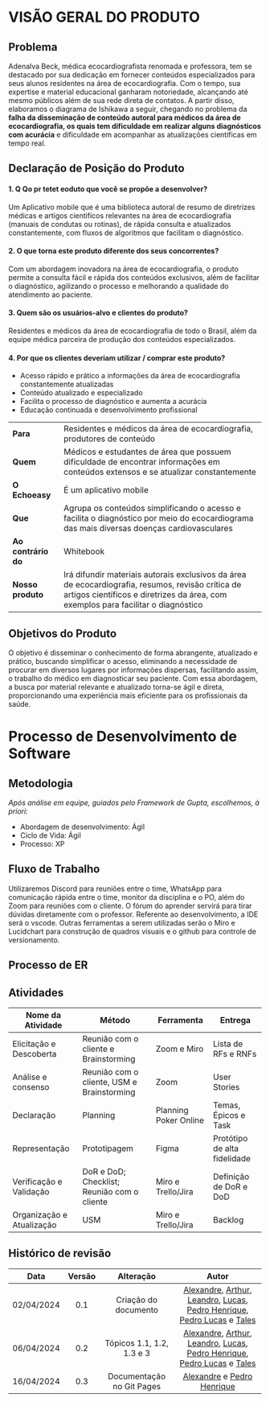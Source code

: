 # VISÃO GERAL DO PRODUTO

## Problema

Adenalva Beck, médica ecocardiografista renomada e professora, tem se destacado por sua dedicação em fornecer conteúdos especializados
para seus alunos residentes na área de ecocardiografia. Com o tempo, sua expertise e material educacional ganharam notoriedade,
alcançando até mesmo públicos além de sua rede direta de contatos. A partir disso, elaboramos o diagrama de Ishikawa a seguir,
chegando no problema da **falha da disseminação de conteúdo autoral para médicos da área de ecocardiografia,
os quais tem dificuldade em realizar alguns diagnósticos com acurácia** e dificuldade em acompanhar as atualizações
científicas em tempo real.

## Declaração de Posição do Produto

#### 1. Q Qo pr tetet eoduto que você se propõe a desenvolver?

Um Aplicativo mobile que é uma biblioteca autoral de resumo de diretrizes médicas e artigos cientificos relevantes na área de ecocardiografia (manuais de condutas ou rotinas), de rápida consulta e atualizados constantemente, com fluxos de algoritmos que facilitam o diagnóstico.

#### 2. O que torna este produto diferente dos seus concorrentes?

Com um abordagem inovadora na área de ecocardiografia, o produto permite a consulta fácil e rápida dos conteúdos exclusivos, além de facilitar o diagnóstico, agilizando o processo e melhorando a qualidade do atendimento ao paciente.

#### 3. Quem são os usuários-alvo e clientes do produto?

Residentes e médicos da área de ecocardiografia de todo o Brasil, além da equipe médica parceira de produção dos conteúdos especializados.

#### 4. Por que os clientes deveriam utilizar / comprar este produto?

- Acesso rápido e prático a informações da área de ecocardiografia constantemente atualizadas
- Conteúdo atualizado e especializado
- Facilita o processo de diagnóstico e aumenta a acurácia
- Educação continuada e desenvolvimento profissional

|                     |                                                                                                                                                                                        |
| ------------------- | -------------------------------------------------------------------------------------------------------------------------------------------------------------------------------------- |
| **Para**            | Residentes e médicos da área de ecocardiografia, produtores de conteúdo                                                                                                                |
| **Quem**            | Médicos e estudantes de área que possuem dificuldade de encontrar informações em conteúdos extensos e se atualizar constantemente                                                      |
| **O Echoeasy**      | É um aplicativo mobile                                                                                                                                                                 |
| **Que**             | Agrupa os conteúdos simplificando o acesso e facilita o diagnóstico por meio do ecocardiograma das mais diversas doenças cardiovasculares                                              |
| **Ao contrário do** | Whitebook                                                                                                                                                                              |
| **Nosso produto**   | Irá difundir materiais autorais exclusivos da área de ecocardiografia, resumos, revisão crítica de artigos científicos e diretrizes da área, com exemplos para facilitar o diagnóstico |

## Objetivos do Produto

O objetivo é disseminar o conhecimento de forma abrangente, atualizado e prático, buscando simplificar o acesso, eliminando a necessidade
de procurar em diversos lugares por informações dispersas, facilitando assim, o trabalho do médico em diagnosticar seu paciente.
Com essa abordagem, a busca por material relevante e atualizado torna-se ágil e direta, proporcionando uma experiência mais eficiente
para os profissionais da saúde.

# Processo de Desenvolvimento de Software

## Metodologia

_Após análise em equipe, guiados pelo Framework de Gupta, escolhemos, à priori:_

- Abordagem de desenvolvimento: Ágil
- Ciclo de Vida: Ágil
- Processo: XP

## Fluxo de Trabalho

Utilizaremos Discord para reuniões entre o time, WhatsApp para comunicação rápida entre o time, monitor da disciplina e o PO, além do Zoom para reuniões com o cliente.
O fórum do aprender servirá para tirar dúvidas diretamente com o professor. Referente ao desenvolvimento, a IDE será o vscode. Outras ferramentas a serem utilizadas
serão o Miro e Lucidchart para construção de quadros visuais e o github para controle de versionamento.

## Processo de ER

## Atividades

| Nome da Atividade         | Método                                      | Ferramenta            | Entrega                      |
| ------------------------- | ------------------------------------------- | --------------------- | ---------------------------- |
| Elicitação e Descoberta   | Reunião com o cliente e Brainstorming       | Zoom e Miro           | Lista de RFs e RNFs          |
| Análise e consenso        | Reunião com o cliente, USM e Brainstorming  | Zoom                  | User Stories                 |
| Declaração                | Planning                                    | Planning Poker Online | Temas, Épicos e Task         |
| Representação             | Prototipagem                                | Figma                 | Protótipo de alta fidelidade |
| Verificação e Validação   | DoR e DoD; Checklist; Reunião com o cliente | Miro e Trello/Jira    | Definição de DoR e DoD       |
| Organização e Atualização | USM                                         | Miro e Trello/Jira    | Backlog                      |

## Histórico de revisão

|    Data    | Versão |         Alteração         |                                                                                                                                                    Autor                                                                                                                                                     |
| :--------: | :----: | :-----------------------: | :----------------------------------------------------------------------------------------------------------------------------------------------------------------------------------------------------------------------------------------------------------------------------------------------------------: |
| 02/04/2024 |  0.1   |   Criação do documento    | [Alexandre](https://github.com/zzzBECK), [Arthur](https://github.com/arthur-heleno), [Leandro](https://github.com/LeanArs), [Lucas](https://github.com/LucasGSAntunes), [Pedro Henrique](https://github.com/PedroHhenriq), [Pedro Lucas](https://github.com/lucasdray) e [Tales](https://github.com/TalesRG) |
| 06/04/2024 |  0.2   | Tópicos 1.1, 1.2, 1.3 e 3 | [Alexandre](https://github.com/zzzBECK), [Arthur](https://github.com/arthur-heleno), [Leandro](https://github.com/LeanArs), [Lucas](https://github.com/LucasGSAntunes), [Pedro Henrique](https://github.com/PedroHhenriq), [Pedro Lucas](https://github.com/lucasdray) e [Tales](https://github.com/TalesRG) |
| 16/04/2024 |  0.3   | Documentação no Git Pages |                                                                                                         [Alexandre](https://github.com/zzzBECK) e [Pedro Henrique](https://github.com/PedroHhenriq)                                                                                                          |
